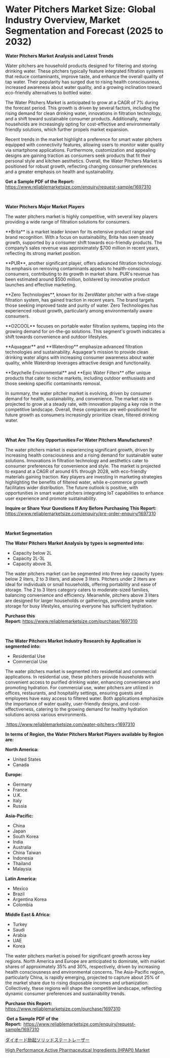 <p><h1>Water Pitchers Market Size: Global Industry Overview, Market Segmentation and Forecast (2025 to 2032)</h1></p><p><strong>Water Pitchers Market Analysis and Latest Trends</strong></p>
<p><p>Water pitchers are household products designed for filtering and storing drinking water. These pitchers typically feature integrated filtration systems that reduce contaminants, improve taste, and enhance the overall quality of tap water. Their popularity has surged due to rising health consciousness, increased awareness about water quality, and a growing inclination toward eco-friendly alternatives to bottled water.</p><p>The Water Pitchers Market is anticipated to grow at a CAGR of 7% during the forecast period. This growth is driven by several factors, including the rising demand for clean drinking water, innovations in filtration technology, and a shift toward sustainable consumer products. Additionally, many households are increasingly opting for cost-effective and environmentally friendly solutions, which further propels market expansion.</p><p>Recent trends in the market highlight a preference for smart water pitchers equipped with connectivity features, allowing users to monitor water quality via smartphone applications. Furthermore, customization and appealing designs are gaining traction as consumers seek products that fit their personal style and kitchen aesthetics. Overall, the Water Pitchers Market is positioned for robust growth, reflecting changing consumer preferences and a greater emphasis on health and sustainability.</p></p>
<p><strong>Get a Sample PDF of the Report:&nbsp;</strong> <a href="https://www.reliablemarketsize.com/enquiry/request-sample/1697310?utm_campaign=1886&utm_medium=2&utm_source=Github&utm_content=ia&utm_term=09012025&utm_id=water-pitchers">https://www.reliablemarketsize.com/enquiry/request-sample/1697310</a></p>
<p>&nbsp;</p>
<p><strong>Water Pitchers Major Market Players</strong></p>
<p><p>The water pitchers market is highly competitive, with several key players providing a wide range of filtration solutions for consumers. </p><p>**Brita** is a market leader known for its extensive product range and brand recognition. With a focus on sustainability, Brita has seen steady growth, supported by a consumer shift towards eco-friendly products. The company’s sales revenue was approximately $700 million in recent years, reflecting its strong market position.</p><p>**PUR**, another significant player, offers advanced filtration technology. Its emphasis on removing contaminants appeals to health-conscious consumers, contributing to its growth in market share. PUR's revenue has been estimated around $500 million, bolstered by innovative product launches and effective marketing.</p><p>**Zero Technologies**, known for its ZeroWater pitcher with a five-stage filtration system, has gained traction in recent years. The brand targets those seeking improved taste and purity of water. Zero Technologies has experienced robust growth, particularly among environmentally aware consumers.</p><p>**O2COOL** focuses on portable water filtration systems, tapping into the growing demand for on-the-go solutions. This segment's growth indicates a shift towards convenience and outdoor lifestyles.</p><p>**Aquagear** and **Waterdrop** emphasize advanced filtration technologies and sustainability. Aquagear’s mission to provide clean drinking water aligns with increasing consumer awareness about water quality, while Waterdrop leverages attractive design and functionality. </p><p>**Seychelle Environmental** and **Epic Water Filters** offer unique products that cater to niche markets, including outdoor enthusiasts and those seeking specific contaminants removal.</p><p>In summary, the water pitcher market is evolving, driven by consumer demand for health, sustainability, and convenience. The market size is projected to grow at a steady rate, with innovation playing a key role in the competitive landscape. Overall, these companies are well-positioned for future growth as consumers increasingly prioritize clean, filtered drinking water.</p></p>
<p>&nbsp;</p>
<p><strong>What Are The Key Opportunities For Water Pitchers Manufacturers?</strong></p>
<p><p>The water pitchers market is experiencing significant growth, driven by increasing health consciousness and a rising demand for sustainable water solutions. Innovations in filtration technology and aesthetics cater to consumer preferences for convenience and style. The market is projected to expand at a CAGR of around 6% through 2028, with eco-friendly materials gaining traction. Key players are investing in marketing strategies highlighting the benefits of filtered water, while e-commerce growth facilitates wider distribution. The future outlook is positive, with opportunities in smart water pitchers integrating IoT capabilities to enhance user experience and promote sustainability.</p></p>
<p><strong>Inquire or Share Your Questions If Any Before Purchasing This Report:</strong> <a href="https://www.reliablemarketsize.com/enquiry/pre-order-enquiry/1697310?utm_campaign=1886&utm_medium=2&utm_source=Github&utm_content=ia&utm_term=09012025&utm_id=water-pitchers">https://www.reliablemarketsize.com/enquiry/pre-order-enquiry/1697310</a></p>
<p>&nbsp;</p>
<p><strong>Market Segmentation</strong></p>
<p><strong>The Water Pitchers Market Analysis by types is segmented into:</strong></p>
<p><ul><li>Capacity below 2L</li><li>Capacity 2L-3L</li><li>Capacity above 3L</li></ul></p>
<p><p>The water pitchers market can be segmented into three key capacity types: below 2 liters, 2 to 3 liters, and above 3 liters. Pitchers under 2 liters are ideal for individuals or small households, offering portability and ease of storage. The 2 to 3 liters category caters to moderate-sized families, balancing convenience and efficiency. Meanwhile, pitchers above 3 liters are designed for larger households or gatherings, providing ample water storage for busy lifestyles, ensuring everyone has sufficient hydration.</p></p>
<p><strong>Purchase this Report:&nbsp;</strong><a href="https://www.reliablemarketsize.com/purchase/1697310?utm_campaign=1886&utm_medium=2&utm_source=Github&utm_content=ia&utm_term=09012025&utm_id=water-pitchers">https://www.reliablemarketsize.com/purchase/1697310</a></p>
<p>&nbsp;</p>
<p><strong>The Water Pitchers Market Industry Research by Application is segmented into:</strong></p>
<p><ul><li>Residential Use</li><li>Commercial Use</li></ul></p>
<p><p>The water pitchers market is segmented into residential and commercial applications. In residential use, these pitchers provide households with convenient access to purified drinking water, enhancing convenience and promoting hydration. For commercial use, water pitchers are utilized in offices, restaurants, and hospitality settings, ensuring guests and employees have easy access to filtered water. Both applications emphasize the importance of water quality, user-friendly designs, and cost-effectiveness, catering to the growing demand for healthy hydration solutions across various environments.</p></p>
<p><a href="https://www.reliablemarketsize.com/water-pitchers-r1697310?utm_campaign=1886&utm_medium=2&utm_source=Github&utm_content=ia&utm_term=09012025&utm_id=water-pitchers">&nbsp;https://www.reliablemarketsize.com/water-pitchers-r1697310</a></p>
<p><strong>In terms of Region, the Water Pitchers Market Players available by Region are:</strong></p>
<p>
    <p> <strong> North America: </strong>
        <ul>
            <li>United States</li>
            <li>Canada</li>
        </ul>
        </p> 
    <p> <strong> Europe: </strong>
        <ul>
            <li>Germany</li>
            <li>France</li>
            <li>U.K.</li>
            <li>Italy</li>
            <li>Russia</li>
        </ul>
        </p> 
    <p> <strong> Asia-Pacific: </strong>
        <ul>
            <li>China</li>
            <li>Japan</li>
            <li>South Korea</li>
            <li>India</li>
            <li>Australia</li>
            <li>China Taiwan</li>
            <li>Indonesia</li>
            <li>Thailand</li>
            <li>Malaysia</li>
        </ul>
        </p> 
    <p> <strong> Latin America: </strong>
        <ul>
            <li>Mexico</li>
            <li>Brazil</li>
            <li>Argentina Korea</li>
            <li>Colombia</li>
        </ul>
        </p> 
    <p> <strong> Middle East & Africa: </strong>
        <ul>
            <li>Turkey</li>
            <li>Saudi</li>
            <li>Arabia</li>
            <li>UAE</li>
            <li>Korea</li>
        </ul>
    </p>
    </p>
<p><p>The water pitchers market is poised for significant growth across key regions. North America and Europe are anticipated to dominate, with market shares of approximately 35% and 30%, respectively, driven by increasing health consciousness and environmental concerns. The Asia-Pacific region, particularly China, is rapidly emerging, projected to capture about 25% of the market share due to rising disposable incomes and urbanization. Collectively, these regions will shape the competitive landscape, reflecting dynamic consumer preferences and sustainability trends.</p></p>
<p><strong>Purchase this Report: </strong><a href="https://www.reliablemarketsize.com/purchase/1697310?utm_campaign=1886&utm_medium=2&utm_source=Github&utm_content=ia&utm_term=09012025&utm_id=water-pitchers">https://www.reliablemarketsize.com/purchase/1697310</a></p>
<p>&nbsp;<strong>Get a Sample PDF of the Report:&nbsp;&nbsp;</strong><a href="https://www.reliablemarketsize.com/enquiry/request-sample/1697310?utm_campaign=1886&utm_medium=2&utm_source=Github&utm_content=ia&utm_term=09012025&utm_id=water-pitchers">https://www.reliablemarketsize.com/enquiry/request-sample/1697310</a></p>
<p><strong></strong></p>
<p><p><a href="https://github.com/mohamedbakry57/Market-Research-Report-List-6/blob/main/533110829744.md?utm_campaign=1886&utm_medium=2&utm_source=Github&utm_content=ia&utm_term=09012025&utm_id=water-pitchers">ダイオード励起ソリッドステートレーザー</a></p><p><a href="https://github.com/vimar16th/Market-Research-Report-List-7/blob/main/high-performance-active-pharmaceutical-ingredients-hpapi-market.md?utm_campaign=1886&utm_medium=2&utm_source=Github&utm_content=ia&utm_term=09012025&utm_id=water-pitchers">High Performance Active Pharmaceutical Ingredients (HPAPI) Market</a></p></p>